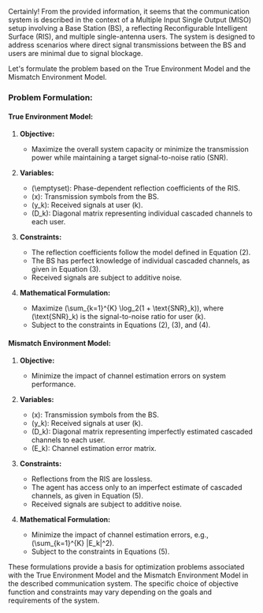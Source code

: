 Certainly! From the provided information, it seems that the communication system is described in the context of a Multiple Input Single Output (MISO) setup involving a Base Station (BS), a reflecting Reconfigurable Intelligent Surface (RIS), and multiple single-antenna users. The system is designed to address scenarios where direct signal transmissions between the BS and users are minimal due to signal blockage.

Let's formulate the problem based on the True Environment Model and the Mismatch Environment Model.

### Problem Formulation:

#### True Environment Model:

1. **Objective:**
   - Maximize the overall system capacity or minimize the transmission power while maintaining a target signal-to-noise ratio (SNR).

2. **Variables:**
   - \(\emptyset\): Phase-dependent reflection coefficients of the RIS.
   - \(x\): Transmission symbols from the BS.
   - \(y_k\): Received signals at user \(k\).
   - \(D_k\): Diagonal matrix representing individual cascaded channels to each user.

3. **Constraints:**
   - The reflection coefficients follow the model defined in Equation (2).
   - The BS has perfect knowledge of individual cascaded channels, as given in Equation (3).
   - Received signals are subject to additive noise.

4. **Mathematical Formulation:**
   - Maximize \(\sum_{k=1}^{K} \log_2(1 + \text{SNR}_k)\), where \(\text{SNR}_k\) is the signal-to-noise ratio for user \(k\).
   - Subject to the constraints in Equations (2), (3), and (4).

#### Mismatch Environment Model:

1. **Objective:**
   - Minimize the impact of channel estimation errors on system performance.

2. **Variables:**
   - \(x\): Transmission symbols from the BS.
   - \(y_k\): Received signals at user \(k\).
   - \(D_k\): Diagonal matrix representing imperfectly estimated cascaded channels to each user.
   - \(E_k\): Channel estimation error matrix.

3. **Constraints:**
   - Reflections from the RIS are lossless.
   - The agent has access only to an imperfect estimate of cascaded channels, as given in Equation (5).
   - Received signals are subject to additive noise.

4. **Mathematical Formulation:**
   - Minimize the impact of channel estimation errors, e.g., \(\sum_{k=1}^{K} \|E_k\|^2\).
   - Subject to the constraints in Equations (5).

These formulations provide a basis for optimization problems associated with the True Environment Model and the Mismatch Environment Model in the described communication system. The specific choice of objective function and constraints may vary depending on the goals and requirements of the system.
